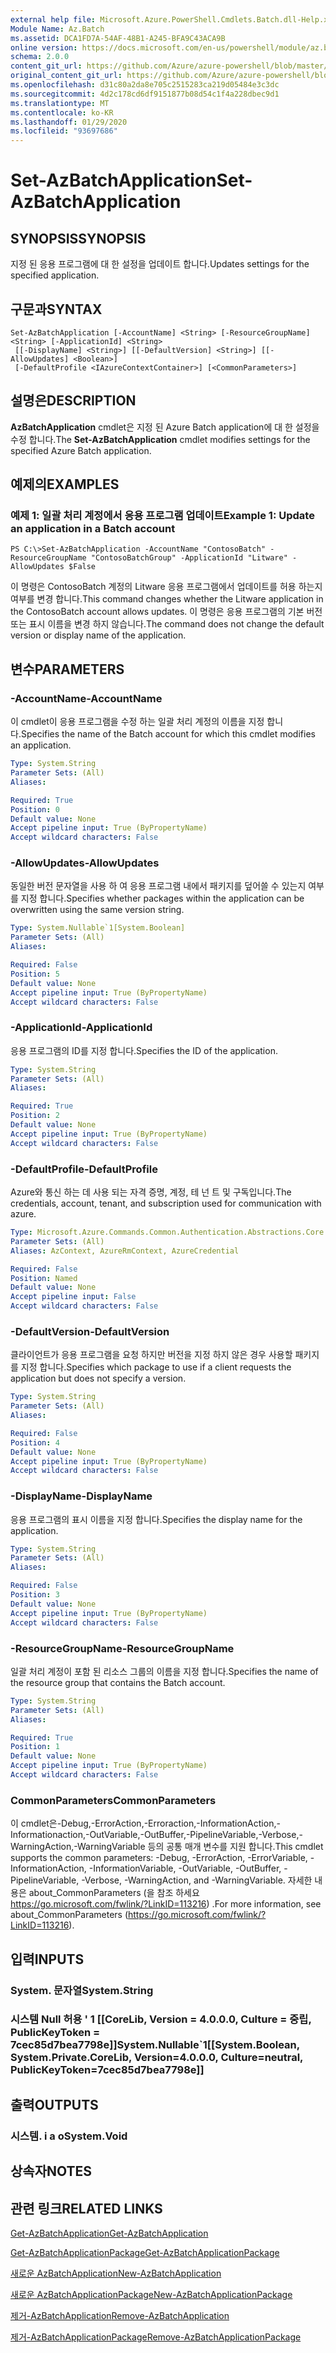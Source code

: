 ```yaml
---
external help file: Microsoft.Azure.PowerShell.Cmdlets.Batch.dll-Help.xml
Module Name: Az.Batch
ms.assetid: DCA1FD7A-54AF-48B1-A245-BFA9C43ACA9B
online version: https://docs.microsoft.com/en-us/powershell/module/az.batch/set-azbatchapplication
schema: 2.0.0
content_git_url: https://github.com/Azure/azure-powershell/blob/master/src/Batch/Batch/help/Set-AzBatchApplication.md
original_content_git_url: https://github.com/Azure/azure-powershell/blob/master/src/Batch/Batch/help/Set-AzBatchApplication.md
ms.openlocfilehash: d31c80a2da8e705c2515283ca219d05484e3c3dc
ms.sourcegitcommit: 4d2c178cd6df9151877b08d54c1f4a228dbec9d1
ms.translationtype: MT
ms.contentlocale: ko-KR
ms.lasthandoff: 01/29/2020
ms.locfileid: "93697686"
---
```

# <span data-ttu-id="e65f1-101">Set-AzBatchApplication</span><span class="sxs-lookup"><span data-stu-id="e65f1-101">Set-AzBatchApplication</span></span>

## <span data-ttu-id="e65f1-102">SYNOPSIS</span><span class="sxs-lookup"><span data-stu-id="e65f1-102">SYNOPSIS</span></span>
<span data-ttu-id="e65f1-103">지정 된 응용 프로그램에 대 한 설정을 업데이트 합니다.</span><span class="sxs-lookup"><span data-stu-id="e65f1-103">Updates settings for the specified application.</span></span>

## <span data-ttu-id="e65f1-104">구문과</span><span class="sxs-lookup"><span data-stu-id="e65f1-104">SYNTAX</span></span>

```
Set-AzBatchApplication [-AccountName] <String> [-ResourceGroupName] <String> [-ApplicationId] <String>
 [[-DisplayName] <String>] [[-DefaultVersion] <String>] [[-AllowUpdates] <Boolean>]
 [-DefaultProfile <IAzureContextContainer>] [<CommonParameters>]
```

## <span data-ttu-id="e65f1-105">설명은</span><span class="sxs-lookup"><span data-stu-id="e65f1-105">DESCRIPTION</span></span>
<span data-ttu-id="e65f1-106">**AzBatchApplication** cmdlet은 지정 된 Azure Batch application에 대 한 설정을 수정 합니다.</span><span class="sxs-lookup"><span data-stu-id="e65f1-106">The **Set-AzBatchApplication** cmdlet modifies settings for the specified Azure Batch application.</span></span>

## <span data-ttu-id="e65f1-107">예제의</span><span class="sxs-lookup"><span data-stu-id="e65f1-107">EXAMPLES</span></span>

### <span data-ttu-id="e65f1-108">예제 1: 일괄 처리 계정에서 응용 프로그램 업데이트</span><span class="sxs-lookup"><span data-stu-id="e65f1-108">Example 1: Update an application in a Batch account</span></span>
```
PS C:\>Set-AzBatchApplication -AccountName "ContosoBatch" -ResourceGroupName "ContosoBatchGroup" -ApplicationId "Litware" -AllowUpdates $False
```

<span data-ttu-id="e65f1-109">이 명령은 ContosoBatch 계정의 Litware 응용 프로그램에서 업데이트를 허용 하는지 여부를 변경 합니다.</span><span class="sxs-lookup"><span data-stu-id="e65f1-109">This command changes whether the Litware application in the ContosoBatch account allows updates.</span></span>
<span data-ttu-id="e65f1-110">이 명령은 응용 프로그램의 기본 버전 또는 표시 이름을 변경 하지 않습니다.</span><span class="sxs-lookup"><span data-stu-id="e65f1-110">The command does not change the default version or display name of the application.</span></span>

## <span data-ttu-id="e65f1-111">변수</span><span class="sxs-lookup"><span data-stu-id="e65f1-111">PARAMETERS</span></span>

### <span data-ttu-id="e65f1-112">-AccountName</span><span class="sxs-lookup"><span data-stu-id="e65f1-112">-AccountName</span></span>
<span data-ttu-id="e65f1-113">이 cmdlet이 응용 프로그램을 수정 하는 일괄 처리 계정의 이름을 지정 합니다.</span><span class="sxs-lookup"><span data-stu-id="e65f1-113">Specifies the name of the Batch account for which this cmdlet modifies an application.</span></span>

```yaml
Type: System.String
Parameter Sets: (All)
Aliases:

Required: True
Position: 0
Default value: None
Accept pipeline input: True (ByPropertyName)
Accept wildcard characters: False
```

### <span data-ttu-id="e65f1-114">-AllowUpdates</span><span class="sxs-lookup"><span data-stu-id="e65f1-114">-AllowUpdates</span></span>
<span data-ttu-id="e65f1-115">동일한 버전 문자열을 사용 하 여 응용 프로그램 내에서 패키지를 덮어쓸 수 있는지 여부를 지정 합니다.</span><span class="sxs-lookup"><span data-stu-id="e65f1-115">Specifies whether packages within the application can be overwritten using the same version string.</span></span>

```yaml
Type: System.Nullable`1[System.Boolean]
Parameter Sets: (All)
Aliases:

Required: False
Position: 5
Default value: None
Accept pipeline input: True (ByPropertyName)
Accept wildcard characters: False
```

### <span data-ttu-id="e65f1-116">-ApplicationId</span><span class="sxs-lookup"><span data-stu-id="e65f1-116">-ApplicationId</span></span>
<span data-ttu-id="e65f1-117">응용 프로그램의 ID를 지정 합니다.</span><span class="sxs-lookup"><span data-stu-id="e65f1-117">Specifies the ID of the application.</span></span>

```yaml
Type: System.String
Parameter Sets: (All)
Aliases:

Required: True
Position: 2
Default value: None
Accept pipeline input: True (ByPropertyName)
Accept wildcard characters: False
```

### <span data-ttu-id="e65f1-118">-DefaultProfile</span><span class="sxs-lookup"><span data-stu-id="e65f1-118">-DefaultProfile</span></span>
<span data-ttu-id="e65f1-119">Azure와 통신 하는 데 사용 되는 자격 증명, 계정, 테 넌 트 및 구독입니다.</span><span class="sxs-lookup"><span data-stu-id="e65f1-119">The credentials, account, tenant, and subscription used for communication with azure.</span></span>

```yaml
Type: Microsoft.Azure.Commands.Common.Authentication.Abstractions.Core.IAzureContextContainer
Parameter Sets: (All)
Aliases: AzContext, AzureRmContext, AzureCredential

Required: False
Position: Named
Default value: None
Accept pipeline input: False
Accept wildcard characters: False
```

### <span data-ttu-id="e65f1-120">-DefaultVersion</span><span class="sxs-lookup"><span data-stu-id="e65f1-120">-DefaultVersion</span></span>
<span data-ttu-id="e65f1-121">클라이언트가 응용 프로그램을 요청 하지만 버전을 지정 하지 않은 경우 사용할 패키지를 지정 합니다.</span><span class="sxs-lookup"><span data-stu-id="e65f1-121">Specifies which package to use if a client requests the application but does not specify a version.</span></span>

```yaml
Type: System.String
Parameter Sets: (All)
Aliases:

Required: False
Position: 4
Default value: None
Accept pipeline input: True (ByPropertyName)
Accept wildcard characters: False
```

### <span data-ttu-id="e65f1-122">-DisplayName</span><span class="sxs-lookup"><span data-stu-id="e65f1-122">-DisplayName</span></span>
<span data-ttu-id="e65f1-123">응용 프로그램의 표시 이름을 지정 합니다.</span><span class="sxs-lookup"><span data-stu-id="e65f1-123">Specifies the display name for the application.</span></span>

```yaml
Type: System.String
Parameter Sets: (All)
Aliases:

Required: False
Position: 3
Default value: None
Accept pipeline input: True (ByPropertyName)
Accept wildcard characters: False
```

### <span data-ttu-id="e65f1-124">-ResourceGroupName</span><span class="sxs-lookup"><span data-stu-id="e65f1-124">-ResourceGroupName</span></span>
<span data-ttu-id="e65f1-125">일괄 처리 계정이 포함 된 리소스 그룹의 이름을 지정 합니다.</span><span class="sxs-lookup"><span data-stu-id="e65f1-125">Specifies the name of the resource group that contains the Batch account.</span></span>

```yaml
Type: System.String
Parameter Sets: (All)
Aliases:

Required: True
Position: 1
Default value: None
Accept pipeline input: True (ByPropertyName)
Accept wildcard characters: False
```

### <span data-ttu-id="e65f1-126">CommonParameters</span><span class="sxs-lookup"><span data-stu-id="e65f1-126">CommonParameters</span></span>
<span data-ttu-id="e65f1-127">이 cmdlet은-Debug,-ErrorAction,-Erroraction,-InformationAction,-Informationaction,-OutVariable,-OutBuffer,-PipelineVariable,-Verbose,-WarningAction,-WarningVariable 등의 공통 매개 변수를 지원 합니다.</span><span class="sxs-lookup"><span data-stu-id="e65f1-127">This cmdlet supports the common parameters: -Debug, -ErrorAction, -ErrorVariable, -InformationAction, -InformationVariable, -OutVariable, -OutBuffer, -PipelineVariable, -Verbose, -WarningAction, and -WarningVariable.</span></span> <span data-ttu-id="e65f1-128">자세한 내용은 about_CommonParameters (을 참조 하세요 https://go.microsoft.com/fwlink/?LinkID=113216) .</span><span class="sxs-lookup"><span data-stu-id="e65f1-128">For more information, see about_CommonParameters (https://go.microsoft.com/fwlink/?LinkID=113216).</span></span>

## <span data-ttu-id="e65f1-129">입력</span><span class="sxs-lookup"><span data-stu-id="e65f1-129">INPUTS</span></span>

### <span data-ttu-id="e65f1-130">System. 문자열</span><span class="sxs-lookup"><span data-stu-id="e65f1-130">System.String</span></span>

### <span data-ttu-id="e65f1-131">시스템 Null 허용 ' 1 [[CoreLib, Version = 4.0.0.0, Culture = 중립, PublicKeyToken = 7cec85d7bea7798e]]</span><span class="sxs-lookup"><span data-stu-id="e65f1-131">System.Nullable\`1[[System.Boolean, System.Private.CoreLib, Version=4.0.0.0, Culture=neutral, PublicKeyToken=7cec85d7bea7798e]]</span></span>

## <span data-ttu-id="e65f1-132">출력</span><span class="sxs-lookup"><span data-stu-id="e65f1-132">OUTPUTS</span></span>

### <span data-ttu-id="e65f1-133">시스템. i a o</span><span class="sxs-lookup"><span data-stu-id="e65f1-133">System.Void</span></span>

## <span data-ttu-id="e65f1-134">상속자</span><span class="sxs-lookup"><span data-stu-id="e65f1-134">NOTES</span></span>

## <span data-ttu-id="e65f1-135">관련 링크</span><span class="sxs-lookup"><span data-stu-id="e65f1-135">RELATED LINKS</span></span>

[<span data-ttu-id="e65f1-136">Get-AzBatchApplication</span><span class="sxs-lookup"><span data-stu-id="e65f1-136">Get-AzBatchApplication</span></span>](./Get-AzBatchApplication.md)

[<span data-ttu-id="e65f1-137">Get-AzBatchApplicationPackage</span><span class="sxs-lookup"><span data-stu-id="e65f1-137">Get-AzBatchApplicationPackage</span></span>](./Get-AzBatchApplicationPackage.md)

[<span data-ttu-id="e65f1-138">새로운 AzBatchApplication</span><span class="sxs-lookup"><span data-stu-id="e65f1-138">New-AzBatchApplication</span></span>](./New-AzBatchApplication.md)

[<span data-ttu-id="e65f1-139">새로운 AzBatchApplicationPackage</span><span class="sxs-lookup"><span data-stu-id="e65f1-139">New-AzBatchApplicationPackage</span></span>](./New-AzBatchApplicationPackage.md)

[<span data-ttu-id="e65f1-140">제거-AzBatchApplication</span><span class="sxs-lookup"><span data-stu-id="e65f1-140">Remove-AzBatchApplication</span></span>](./Remove-AzBatchApplication.md)

[<span data-ttu-id="e65f1-141">제거-AzBatchApplicationPackage</span><span class="sxs-lookup"><span data-stu-id="e65f1-141">Remove-AzBatchApplicationPackage</span></span>](./Remove-AzBatchApplicationPackage.md)


